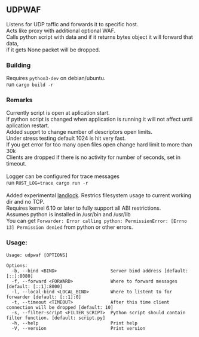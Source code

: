 ## UDPWAF
Listens for UDP taffic and forwards it to specific host.</br>
Acts like proxy with additional optional WAF.</br>
Calls python script with data and if it returns bytes object it will forward that data,</br>
if it gets None packet will be dropped.

### Building
Requires ```python3-dev``` on debian/ubuntu.</br>
run ```cargo build -r```
### Remarks

Currently script is open at aplication start.</br>
If python script is changed when application is running it will not affect until aplication restart.</br>
Added supprt to change number of descriptors open limits.</br>
Under stress testing default 1024 is hit very fast.</br>
If you get error for too many open files open change hard limit to more than 30k</br>
Clients are dropped if there is no activity for number of seconds, set in timeout.</br>
</br>
Logger can be configured for trace messages</br>
run ```RUST_LOG=trace cargo run -r```</br>
</br>
Added experimental [landlock](https://landlock.io/). Restrics filesystem usage to current working dir and no TCP.</br>
Requires kernel 6.10 or later to fully support all ABI restrictions.</br>
Assumes python is installed in /usr/bin and /usr/lib</br>
You can get ```Forwarder: Error calling python: PermissionError: [Errno 13] Permission denied``` from python or other errors.
### Usage:

```
Usage: udpwaf [OPTIONS]

Options:
  -b, --bind <BIND>                    Server bind address [default: [::]:8080]
  -f, --forward <FORWARD>              Where to forward messages [default: [::1]:8000]
  -l, --local-bind <LOCAL_BIND>        Where to listent to for forwarder [default: [::1]:0]
  -t, --timeout <TIMEOUT>              After this time client connection will be dropped [default: 10]
  -s, --filter-script <FILTER_SCRIPT>  Python script should contain filter function. [default: script.py]
  -h, --help                           Print help
  -V, --version                        Print version
